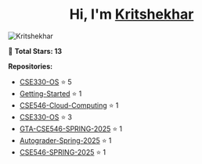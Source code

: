 
<h1 align="center">Hi, I'm <a href="https://Kritshekhar.github.io/Me.io/" target="blank">
Kritshekhar</a></h1>

<!--
**Kritshekhar/Kritshekhar** is a ✨ _special_ ✨ repository because its `README.md` (this file) appears on your GitHub profile.

Here are some ideas to get you started:

- 🔭 I’m currently working on ...
- 🌱 I’m currently learning ...
- 👯 I’m looking to collaborate on ...
- 🤔 I’m looking for help with ...
- 💬 Ask me about ...
- 📫 How to reach me: ...
- 😄 Pronouns: ...
- ⚡ Fun fact: ...
-->
<p align="left"> <img src="https://komarev.com/ghpvc/?username=Kritshekhar&label=Profile%20views&color=0e75b6&style=flat" alt="Kritshekhar" /> </p>

<!-- PUBLICATION START -->
<!-- PUBLICATION END -->


<!-- STAR COUNT START -->
🌟 **Total Stars: 13**

**Repositories:**
- [CSE330-OS](https://github.com/Kritshekhar/CSE330-OS) ⭐ 5
- [Getting-Started](https://github.com/visa-lab/Getting-Started) ⭐ 1
- [CSE546-Cloud-Computing](https://github.com/visa-lab/CSE546-Cloud-Computing) ⭐ 1
- [CSE330-OS](https://github.com/visa-lab/CSE330-OS) ⭐ 3
- [GTA-CSE546-SPRING-2025](https://github.com/CSE546-Cloud-Computing/GTA-CSE546-SPRING-2025) ⭐ 1
- [Autograder-Spring-2025](https://github.com/CSE546-Cloud-Computing/Autograder-Spring-2025) ⭐ 1
- [CSE546-SPRING-2025](https://github.com/CSE546-Cloud-Computing/CSE546-SPRING-2025) ⭐ 1
<!-- STAR COUNT END -->

